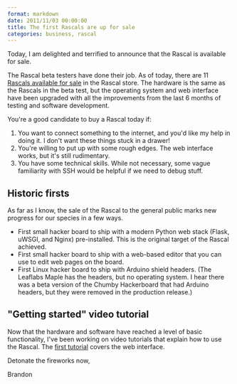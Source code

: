 ```yaml
---
format: markdown
date: 2011/11/03 00:00:00
title: The first Rascals are up for sale
categories: business, rascal
---
```

Today, I am delighted and terrified to announce that the Rascal is available for sale.

The Rascal beta testers have done their job. As of today, there are 11 [Rascals available for sale][1] in the Rascal store. The hardware is the same as the Rascals in the beta test, but the operating system and web interface have been upgraded with all the improvements from the last 6 months of testing and software development.

You're a good candidate to buy a Rascal today if:

 1. You want to connect something to the internet, and you'd like my help in doing it. I don't want these things stuck in a drawer!
 2. You're willing to put up with some rough edges. The web interface works, but it's still rudimentary.
 3. You have some technical skills. While not necessary, some vague familiarity with SSH would be helpful if we need to debug stuff.

## Historic firsts ##

As far as I know, the sale of the Rascal to the general public marks new progress for our species in a few ways.

 * First small hacker board to ship with a modern Python web stack (Flask, uWSGI, and Nginx) pre-installed. This is the original target of the Rascal achieved.
 * First small hacker board to ship with a web-based editor that you can use to edit web pages on the board.
 * First Linux hacker board to ship with Arduino shield headers. (The Leaflabs Maple has the headers, but no operating system. I hear there was a beta version of the Chumby Hackerboard that had Arduino headers, but they were removed in the production release.)

## "Getting started" video tutorial ##

Now that the hardware and software have reached a level of basic functionality, I've been working on video tutorials that explain how to use the Rascal. The [first tutorial][2] covers the web interface.

Detonate the fireworks now,

Brandon

[1]: http://store.rascalmicro.com/
[2]: http://rascalmicro.com/docs/basic-tutorial-getting-started.html